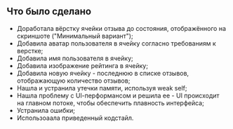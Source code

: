 ## Что было сделано
- Доработала вёрстку ячейки отзыва до состояния, отображённого на скриншоте ("Минимальный вариант");
- Добавила аватар пользователя в ячейку согласно требованиям к верстке;
- Добавила имя пользователя в ячейку;
- Добавила изображение рейтинга в ячейку;
- Добавила новую ячейку - последнюю в списке отзывов, отображающую количество отзывов;
- Нашла и устранила утечки памяти, используя weak self;
- Нашла проблему с Ul-перформансом и решила ее - UI происходит на главном потоке, чтобы обеспечить плавность интерфейса;
- Устранила ошибки;
- Использоаала приведенный кодстайл.
